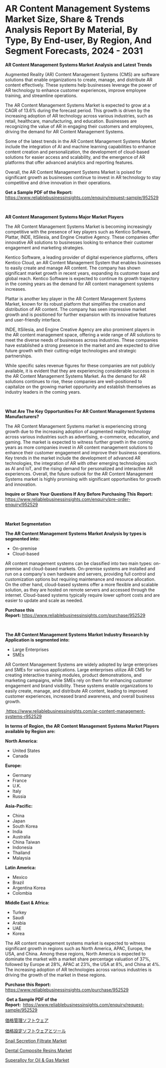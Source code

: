 <p><h1>AR Content Management Systems Market Size, Share & Trends Analysis Report By Material, By Type, By End-user, By Region, And Segment Forecasts, 2024 - 2031</h1></p><p><strong>AR Content Management Systems Market Analysis and Latest Trends</strong></p>
<p><p>Augmented Reality (AR) Content Management Systems (CMS) are software solutions that enable organizations to create, manage, and distribute AR content effectively. These systems help businesses leverage the power of AR technology to enhance customer experiences, improve employee training, and streamline operations.</p><p>The AR Content Management Systems Market is expected to grow at a CAGR of 13.6% during the forecast period. This growth is driven by the increasing adoption of AR technology across various industries, such as retail, healthcare, manufacturing, and education. Businesses are recognizing the value of AR in engaging their customers and employees, driving the demand for AR Content Management Systems.</p><p>Some of the latest trends in the AR Content Management Systems Market include the integration of AI and machine learning capabilities to enhance content creation and personalization, the development of cloud-based solutions for easier access and scalability, and the emergence of AR platforms that offer advanced analytics and reporting features.</p><p>Overall, the AR Content Management Systems Market is poised for significant growth as businesses continue to invest in AR technology to stay competitive and drive innovation in their operations.</p></p>
<p><strong>Get a Sample PDF of the Report:&nbsp;</strong> <a href="https://www.reliablebusinessinsights.com/enquiry/request-sample/952529">https://www.reliablebusinessinsights.com/enquiry/request-sample/952529</a></p>
<p>&nbsp;</p>
<p><strong>AR Content Management Systems Major Market Players</strong></p>
<p><p>The AR Content Management Systems Market is becoming increasingly competitive with the presence of key players such as Kentico Software, Plattar, INDE, ItSilesia, and Engine Creative Agency. These companies offer innovative AR solutions to businesses looking to enhance their customer engagement and marketing strategies.</p><p>Kentico Software, a leading provider of digital experience platforms, offers Kentico Cloud, an AR Content Management System that enables businesses to easily create and manage AR content. The company has shown significant market growth in recent years, expanding its customer base and global reach. Kentico Software is expected to continue its growth trajectory in the coming years as the demand for AR content management systems increases.</p><p>Plattar is another key player in the AR Content Management Systems Market, known for its robust platform that simplifies the creation and distribution of AR content. The company has seen impressive market growth and is positioned for further expansion with its innovative features and user-friendly interface.</p><p>INDE, ItSilesia, and Engine Creative Agency are also prominent players in the AR content management space, offering a wide range of AR solutions to meet the diverse needs of businesses across industries. These companies have established a strong presence in the market and are expected to drive future growth with their cutting-edge technologies and strategic partnerships.</p><p>While specific sales revenue figures for these companies are not publicly available, it is evident that they are experiencing considerable success in the AR Content Management Systems Market. As the demand for AR solutions continues to rise, these companies are well-positioned to capitalize on the growing market opportunity and establish themselves as industry leaders in the coming years.</p></p>
<p>&nbsp;</p>
<p><strong>What Are The Key Opportunities For AR Content Management Systems Manufacturers?</strong></p>
<p><p>The AR Content Management Systems market is experiencing strong growth due to the increasing adoption of augmented reality technology across various industries such as advertising, e-commerce, education, and gaming. The market is expected to witness further growth in the coming years as more companies invest in AR content management solutions to enhance their customer engagement and improve their business operations. Key trends in the market include the development of advanced AR technologies, the integration of AR with other emerging technologies such as AI and IoT, and the rising demand for personalized and interactive AR experiences. Overall, the future outlook for the AR Content Management Systems market is highly promising with significant opportunities for growth and innovation.</p></p>
<p><strong>Inquire or Share Your Questions If Any Before Purchasing This Report:</strong> <a href="https://www.reliablebusinessinsights.com/enquiry/pre-order-enquiry/952529">https://www.reliablebusinessinsights.com/enquiry/pre-order-enquiry/952529</a></p>
<p>&nbsp;</p>
<p><strong>Market Segmentation</strong></p>
<p><strong>The AR Content Management Systems Market Analysis by types is segmented into:</strong></p>
<p><ul><li>On-premise</li><li>Cloud-based</li></ul></p>
<p><p>AR content management systems can be classified into two main types: on-premise and cloud-based markets. On-premise systems are installed and run on a company's own hardware and servers, providing full control and customization options but requiring maintenance and resource allocation. On the other hand, cloud-based systems offer a more flexible and scalable solution, as they are hosted on remote servers and accessed through the internet. Cloud-based systems typically require lower upfront costs and are easier to update and scale as needed.</p></p>
<p><strong>Purchase this Report:&nbsp;</strong><a href="https://www.reliablebusinessinsights.com/purchase/952529">https://www.reliablebusinessinsights.com/purchase/952529</a></p>
<p>&nbsp;</p>
<p><strong>The AR Content Management Systems Market Industry Research by Application is segmented into:</strong></p>
<p><ul><li>Large Enterprises</li><li>SMEs</li></ul></p>
<p><p>AR Content Management Systems are widely adopted by large enterprises and SMEs for various applications. Large enterprises utilize AR CMS for creating interactive training modules, product demonstrations, and marketing campaigns, while SMEs rely on them for enhancing customer engagement and brand visibility. These systems enable organizations to easily create, manage, and distribute AR content, leading to improved customer experiences, increased brand awareness, and overall business growth.</p></p>
<p><a href="https://www.reliablebusinessinsights.com/ar-content-management-systems-r952529">&nbsp;https://www.reliablebusinessinsights.com/ar-content-management-systems-r952529</a></p>
<p><strong>In terms of Region, the AR Content Management Systems Market Players available by Region are:</strong></p>
<p>
    <p> <strong> North America: </strong>
        <ul>
            <li>United States</li>
            <li>Canada</li>
        </ul>
        </p> 
    <p> <strong> Europe: </strong>
        <ul>
            <li>Germany</li>
            <li>France</li>
            <li>U.K.</li>
            <li>Italy</li>
            <li>Russia</li>
        </ul>
        </p> 
    <p> <strong> Asia-Pacific: </strong>
        <ul>
            <li>China</li>
            <li>Japan</li>
            <li>South Korea</li>
            <li>India</li>
            <li>Australia</li>
            <li>China Taiwan</li>
            <li>Indonesia</li>
            <li>Thailand</li>
            <li>Malaysia</li>
        </ul>
        </p> 
    <p> <strong> Latin America: </strong>
        <ul>
            <li>Mexico</li>
            <li>Brazil</li>
            <li>Argentina Korea</li>
            <li>Colombia</li>
        </ul>
        </p> 
    <p> <strong> Middle East & Africa: </strong>
        <ul>
            <li>Turkey</li>
            <li>Saudi</li>
            <li>Arabia</li>
            <li>UAE</li>
            <li>Korea</li>
        </ul>
    </p>
    </p>
<p><p>The AR content management systems market is expected to witness significant growth in regions such as North America, APAC, Europe, the USA, and China. Among these regions, North America is expected to dominate the market with a market share percentage valuation of 37%, followed by Europe at 28%, APAC at 23%, the USA at 8%, and China at 4%. The increasing adoption of AR technologies across various industries is driving the growth of the market in these regions.</p></p>
<p><strong>Purchase this Report: </strong><a href="https://www.reliablebusinessinsights.com/purchase/952529">https://www.reliablebusinessinsights.com/purchase/952529</a></p>
<p>&nbsp;<strong>Get a Sample PDF of the Report:&nbsp;&nbsp;</strong><a href="https://www.reliablebusinessinsights.com/enquiry/request-sample/952529">https://www.reliablebusinessinsights.com/enquiry/request-sample/952529</a></p>
<p><strong></strong></p>
<p><p><a href="https://github.com/DayanaRunolfsdottir/Market-Research-Report-List-1/blob/main/9992066174832.md">価格管理ソフトウェア</a></p><p><a href="https://github.com/VinceMarvin1/Market-Research-Report-List-2/blob/main/9657851174831.md">価格設定ソフトウェアとツール</a></p><p><a href="https://www.linkedin.com/pulse/global-snail-secretion-filtrate-market-product-type-application-xqcge?trackingId=eAxkumOJnNtfUV7O0gyF1Q%3D%3D">Snail Secretion Filtrate Market</a></p><p><a href="https://github.com/zkngisync/Market-Research-Report-List-1/blob/main/dental-composite-resins-market.md">Dental Composite Resins Market</a></p><p><a href="https://www.linkedin.com/pulse/superalloy-oil-amp-gas-market-size-share-trends-analysis-vqkxf?trackingId=Hno1Qa2aFpFW5wktttK%2Bzg%3D%3D">Superalloy for Oil & Gas Market</a></p></p>